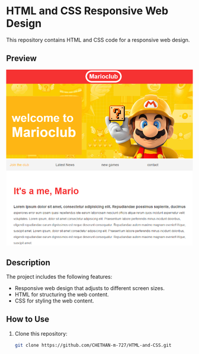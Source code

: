 # HTML and CSS Responsive Web Design

This repository contains HTML and CSS code for a responsive web design.

## Preview

![Preview of the web design](marioclub/img/overView.png)

## Description

The project includes the following features:

- Responsive web design that adjusts to different screen sizes.
- HTML for structuring the web content.
- CSS for styling the web content.

## How to Use

1. Clone this repository:
   ```bash
   git clone https://github.com/CHETHAN-m-727/HTML-and-CSS.git
   ```

